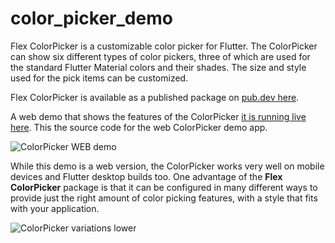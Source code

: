 # color_picker_demo

Flex ColorPicker is a customizable color picker for Flutter. The ColorPicker can show six different types of color pickers, three of which are used for the standard Flutter Material colors and their shades. The size and style used for the pick items can be customized.

Flex ColorPicker is available as a published package on [pub.dev here](https://pub.dev/packages/flex_color_picker).

A web demo that shows the features of the ColorPicker [it is running live here](http://rydmike.com/democolorpicker). This the source code for the web ColorPicker demo app.

<img src="https://github.com/rydmike/flex_color_picker/blob/master/resources/WebDemo.png?raw=true" alt="ColorPicker WEB demo"/>

While this demo is a web version, the ColorPicker works very well on mobile devices and Flutter desktop builds too. One advantage of the **Flex ColorPicker** package is that it can be configured in many different ways to provide just the right amount of color picking features, with a style that fits with your application.

<img src="https://github.com/rydmike/flex_color_picker/blob/master/resources/ColorPickerAllSize50-lower.png?raw=true" alt="ColorPicker variations lower"/>
